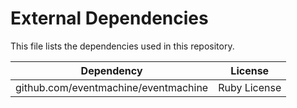 # External Dependencies

This file lists the dependencies used in this repository.

| Dependency | License |
|-|-|
| github.com/eventmachine/eventmachine | Ruby License |
